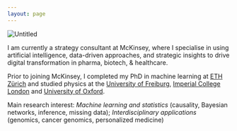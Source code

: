```yaml
---
layout: page
---
```


<img src="https://fritzbayer.github.io/img.JPEG" alt="Untitled" />

I am currently a strategy consultant at McKinsey, where I specialise in using artificial intelligence, data-driven approaches, and strategic insights to drive digital transformation in pharma, biotech, & healthcare. 

Prior to joining McKinsey, I completed my PhD in machine learning at [ETH Zürich](https://ethz.ch/en.html) and studied physics at the [University of Freiburg](https://uni-freiburg.de/en/), [Imperial College London](https://www.imperial.ac.uk) and [University of Oxford](https://www.ox.ac.uk).

Main research interest: *Machine learning and statistics* (causality, Bayesian networks, inference, missing data); *Interdisciplinary applications* (genomics, cancer genomics, personalized medicine)

